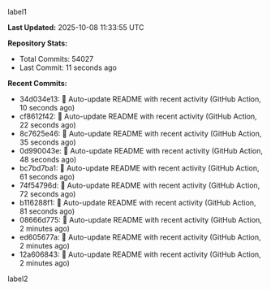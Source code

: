 
label1 
<!-- ACTIVITY_START -->
**Last Updated:** 2025-10-08 11:33:55 UTC

**Repository Stats:**
- Total Commits: 54027
- Last Commit: 11 seconds ago

**Recent Commits:**
- 34d034e13: 🤖 Auto-update README with recent activity (GitHub Action, 10 seconds ago)
- cf8612f42: 🤖 Auto-update README with recent activity (GitHub Action, 22 seconds ago)
- 8c7625e46: 🤖 Auto-update README with recent activity (GitHub Action, 35 seconds ago)
- 0d990043e: 🤖 Auto-update README with recent activity (GitHub Action, 48 seconds ago)
- bc7bd7ba1: 🤖 Auto-update README with recent activity (GitHub Action, 61 seconds ago)
- 74f54796d: 🤖 Auto-update README with recent activity (GitHub Action, 72 seconds ago)
- b116288f1: 🤖 Auto-update README with recent activity (GitHub Action, 81 seconds ago)
- 08666d775: 🤖 Auto-update README with recent activity (GitHub Action, 2 minutes ago)
- ed605677a: 🤖 Auto-update README with recent activity (GitHub Action, 2 minutes ago)
- 12a606843: 🤖 Auto-update README with recent activity (GitHub Action, 2 minutes ago)
<!-- ACTIVITY_END -->

label2
